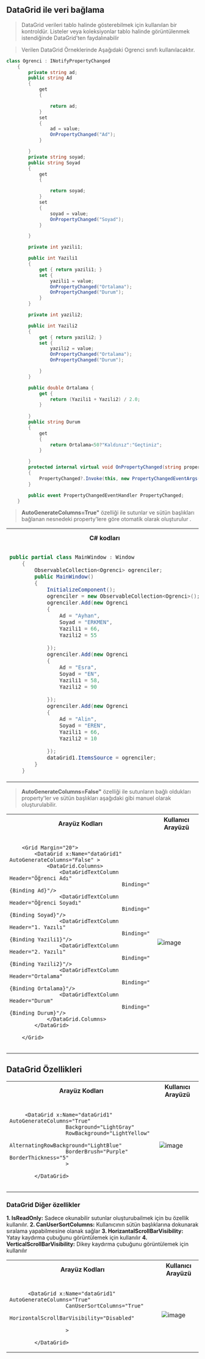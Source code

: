 ## DataGrid ile veri bağlama ##
> DataGrid verileri tablo halinde gösterebilmek için kullanılan bir kontroldür. Listeler veya koleksiyonlar tablo halinde görüntülenmek istendiğinde DataGrid'ten faydalınabilir

>Verilen DataGrid Örneklerinde Aşağıdaki Ogrenci sınıfı kullanılacaktır.

```csharp
class Ogrenci : INotifyPropertyChanged
    {
        private string ad;
        public string Ad
        {
            get
            {

                return ad;
            }
            set
            {
                ad = value;
                OnPropertyChanged("Ad");
            }

        }
        private string soyad;
        public string Soyad
        {
            get
            {

                return soyad;
            }
            set
            {
                soyad = value;
                OnPropertyChanged("Soyad");
            }

        }

        private int yazili1;

        public int Yazili1
        {
            get { return yazili1; }
            set { 
                yazili1 = value;
                OnPropertyChanged("Ortalama");
                OnPropertyChanged("Durum");
            }
        }

        private int yazili2;

        public int Yazili2
        {
            get { return yazili2; }
            set { 
                yazili2 = value;
                OnPropertyChanged("Ortalama");
                OnPropertyChanged("Durum");

            }
        }

        public double Ortalama { 
            get {
                return (Yazili1 + Yazili2) / 2.0;
            } 
        
        }
        public string Durum
        {
            get
            {
                return Ortalama<50?"Kaldınız":"Geçtiniz";
            }

        }
        protected internal virtual void OnPropertyChanged(string propertyName)
        {
            PropertyChanged?.Invoke(this, new PropertyChangedEventArgs(propertyName));
        }

        public event PropertyChangedEventHandler PropertyChanged;
    }
```


>    **AutoGenerateColumns=True"** özelliği ile sutunlar ve sütün başlıkları bağlanan nesnedeki property'lere göre otomatik olarak oluşturulur .

<table>
<tr>

  <th>
C# kodları 
</th>
  <th>
Arayüz Kodları/Kullanıcı Arayüzü
</th>
</tr>
<tr>
  <td>

      
```csharp
public partial class MainWindow : Window
    {
        ObservableCollection<Ogrenci> ogrenciler;
        public MainWindow()
        {
            InitializeComponent();
            ogrenciler = new ObservableCollection<Ogrenci>();
            ogrenciler.Add(new Ogrenci
            {
                Ad = "Ayhan",
                Soyad = "ERKMEN",
                Yazili1 = 66,
                Yazili2 = 55

            });
            ogrenciler.Add(new Ogrenci
            {
                Ad = "Esra",
                Soyad = "EN",
                Yazili1 = 58,
                Yazili2 = 90

            });
            ogrenciler.Add(new Ogrenci
            {
                Ad = "Alin",
                Soyad = "EREN",
                Yazili1 = 66,
                Yazili2 = 10

            });
            dataGrid1.ItemsSource = ogrenciler;
        }
    }
```

</td>
  <td>

        
      
```xaml
    <Grid Margin="20">
        <DataGrid x:Name="dataGrid1"
                  AutoGenerateColumns="True"/>

    </Grid>
```
    
![image](https://user-images.githubusercontent.com/28144917/158160798-e8afdf4f-7401-49f1-ba48-48cfadfc9151.png)


</td>
</tr>
  
  
</table>

>    **AutoGenerateColumns=False"** özelliği ile sutunların bağlı oldukları property'ler ve sütün başlıkları aşağıdaki gibi manuel olarak oluşturulabilir.

    
<table>
<tr>
<th>
Arayüz Kodları
</th>
<th>
Kullanıcı Arayüzü
</th>
</tr>
<tr>
<td>

```xaml
    
    <Grid Margin="20">
        <DataGrid x:Name="dataGrid1" AutoGenerateColumns="False" >
            <DataGrid.Columns>
                <DataGridTextColumn Header="Öğrenci Adı" 
                                    Binding="{Binding Ad}"/>
                <DataGridTextColumn Header="Öğrenci Soyadı" 
                                    Binding="{Binding Soyad}"/>
                <DataGridTextColumn Header="1. Yazılı" 
                                    Binding="{Binding Yazili1}"/>
                <DataGridTextColumn Header="2. Yazılı" 
                                    Binding="{Binding Yazili2}"/>
                <DataGridTextColumn Header="Ortalama" 
                                    Binding="{Binding Ortalama}"/>
                <DataGridTextColumn Header="Durum" 
                                    Binding="{Binding Durum}"/>
            </DataGrid.Columns>
        </DataGrid>

    </Grid>
    
```
      


</td>
<td>

![image](https://user-images.githubusercontent.com/28144917/158172593-6c9eb2ec-2820-4fe9-ba96-f4fbe5db06d4.png)    
    
</td>
</tr>
  
  
</table>
    
## DataGrid Özellikleri ##
    
    
<table>
<tr>
<th>
Arayüz Kodları
</th>
<th>
Kullanıcı Arayüzü
</th>
</tr>
<tr>
<td>

```xaml
    
     <DataGrid x:Name="dataGrid1" AutoGenerateColumns="True" 
                  Background="LightGray" 
                  RowBackground="LightYellow" 
                  AlternatingRowBackground="LightBlue"
                  BorderBrush="Purple" BorderThickness="5" 
                  >
            
        </DataGrid>
    
```
      


</td>

<td>

![image](https://user-images.githubusercontent.com/28144917/158173867-c1b78d2a-a0e9-495b-b7fd-3c8ec059fd33.png)    
    
</td>
</tr>
  
  
</table>

    
 ### DataGrid Diğer özellikler ###

**1. IsReadOnly:** Sadece okunabilir sutunlar oluşturubailmek için bu özellik kullanılır. 
**2. CanUserSortColumns:** Kullanıcının sütün başlıklarına dokunarak sıralama yapabilmesine olanak sağlar
**3. HorizantalScrollBarVisibility:** Yatay kaydırma çubuğunu görüntülemek için kullanılır 
**4. VerticalScrollBarVisibility:** Dikey kaydırma çubuğunu görüntülemek için kullanılır 
    
    

<table>
<tr>
<th>
Arayüz Kodları
</th>
<th>
Kullanıcı Arayüzü
</th>
</tr>
<tr>
<td>

```xaml
    
      <DataGrid x:Name="dataGrid1" AutoGenerateColumns="True" 
                  CanUserSortColumns="True"
                  HorizontalScrollBarVisibility="Disabled"
                  
                  >
            
        </DataGrid>
```
      


</td>

<td>

![image](https://user-images.githubusercontent.com/28144917/158175676-39283d05-504d-4036-96dd-70a7bc1cd799.png)   
    
</td>
</tr>
  
  
</table>
